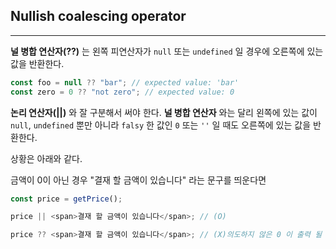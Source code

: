 ## Nullish coalescing operator

---

**널 병합 연산자(??)** 는 왼쪽 피연산자가 `null` 또는 `undefined` 일 경우에 오른쪽에 있는 값을 반환한다.

```javascript
const foo = null ?? "bar"; // expected value: 'bar'
const zero = 0 ?? "not zero"; // expected value: 0
```

**논리 연산자(||)** 와 잘 구분해서 써야 한다. **널 병합 연산자** 와는 달리 왼쪽에 있는 값이 `null`, `undefined` 뿐만 아니라 `falsy` 한 값인 `0` 또는 `''` 일 때도 오른쪽에 있는 값을 반환한다.

상황은 아래와 같다.

금액이 0이 아닌 경우 "결재 할 금액이 있습니다" 라는 문구를 띄운다면

```javascript
const price = getPrice();

price || <span>결재 할 금액이 있습니다</span>; // (O)

price ?? <span>결재 할 금액이 있습니다</span>; // (X)의도하지 않은 0 이 출력 될 수 있다.
```
